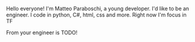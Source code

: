 Hello everyone!
I'm Matteo Paraboschi, a young developer.
I'd like to be an engineer.
I code in python, C#, html, css and more.
Right now I'm focus in TF

From your engineer is TODO!
